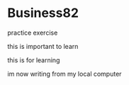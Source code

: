 # Business82
practice exercise 

this is important to learn 

this is for learning 

im now writing from my local computer
